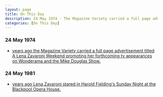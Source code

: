 ```yaml
---
layout: page
title: On This Day
description: 24 May 1974 - The Magazine Variety carried a full page advertisement titled A Lena Zavaroni Weekend promoting her forthcoming tv appearances on Wonderama and the Mike Douglas Show. 24 May 1981 - Lena Zavaroni stared in Harold Fielding's Sunday Night at the Blackpool Opera House.
categories: [On This Day]
---
```


### 24 May 1974
* [<span id="age1"></span> years ago the Magazine Variety carried a full page advertisement titled A Lena Zavaroni Weekend promoting her forthcoming tv appearances on Wonderama and the Mike Douglas Show.](/magazines/1974/05/24/variety-magazine.html)

### 24 May 1981
* [<span id="age2"></span> years ago Lena Zavaroni stared in Harold Fielding's Sunday Night at the Blackpool Opera House.](/theatre/harold%20fielding/blackpool%20opera%20house/1981/05/24/harold-fieldings-sunday-night-at-the-blackpool-opera-house.html)

<!-- Script for calculating number of years ago -->
<script>
var dob = '19740524';
var year = Number(dob.substr(0, 4));
var month = Number(dob.substr(4, 2)) - 1;
var day = Number(dob.substr(6, 2));
var today = new Date();
var age1 = today.getFullYear() - year;
if (today.getMonth() < month || (today.getMonth() == month && today.getDate() < day)) {
age1--;
}
document.getElementById("age1").innerHTML=age1;

var dob = '19810524';
var year = Number(dob.substr(0, 4));
var month = Number(dob.substr(4, 2)) - 1;
var day = Number(dob.substr(6, 2));
var today = new Date();
var age2 = today.getFullYear() - year;
if (today.getMonth() < month || (today.getMonth() == month && today.getDate() < day)) {
age2--;
}
document.getElementById("age2").innerHTML=age2;
</script>


